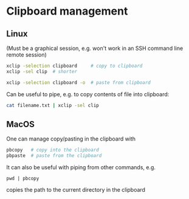 # Clipboard management

## Linux

(Must be a graphical session, e.g. won't work in an SSH command line remote session)

```bash
xclip -selection clipboard     # copy to clipboard
xclip -sel clip  # shorter

xclip -selection clipboard -o  # paste from clipboard
```

Can be useful to pipe, e.g. to copy contents of file into clipboard:
```bash
cat filename.txt | xclip -sel clip
```


## MacOS

One can manage copy/pasting in the clipboard with
```bash
pbcopy   # copy into the clipboard
pbpaste  # paste from the clipboard
```

It can also be useful with piping from other commands, e.g.
```
pwd | pbcopy
```
copies the path to the current directory in the clipboard